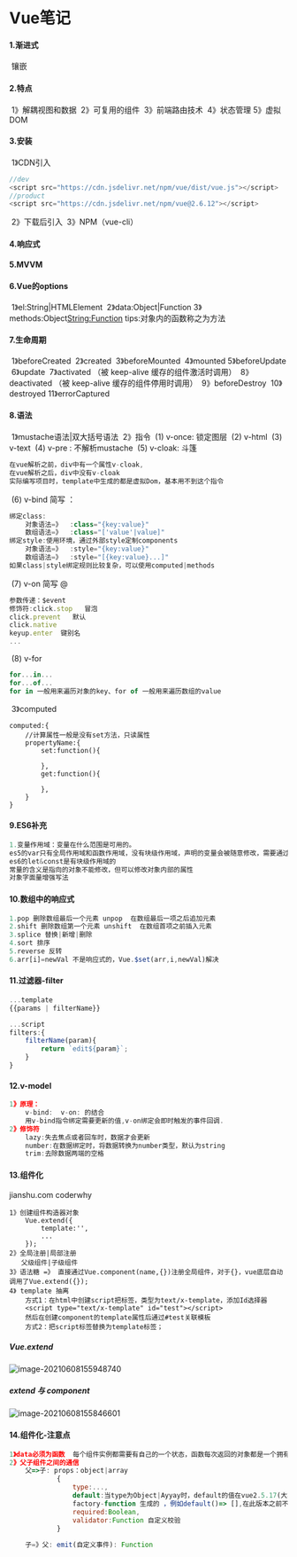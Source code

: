 # Vue笔记

#### 1.渐进式

​	镶嵌

#### 2.特点

​	1》解耦视图和数据
​	2》可复用的组件
​	3》前端路由技术
​	4》状态管理
​	5》虚拟DOM

#### 3.安装

​	1》CDN引入

```js
//dev
<script src="https://cdn.jsdelivr.net/npm/vue/dist/vue.js"></script>
//product
<script src="https://cdn.jsdelivr.net/npm/vue@2.6.12"></script>
```

​	2》下载后引入
​	3》NPM（vue-cli）

#### 4.响应式

#### 5.MVVM

#### 6.Vue的options

​	1》el:String|HTMLElement
​	2》data:Object|Function 
​	3》methods:Object<String:Function>
​	tips:对象内的函数称之为方法

#### 7.生命周期

​	1》beforeCreated
​	2》created
​	3》beforeMounted
​	4》mounted
​	5》beforeUpdate
​	6》update
​	7》activated  （被 keep-alive 缓存的组件激活时调用）
​	8》deactivated  （被 keep-alive 缓存的组件停用时调用）
​	9》beforeDestroy
​	10》destroyed
​	11》errorCaptured

#### 8.语法

​	1》mustache语法|双大括号语法
​	2》指令
​			(1) v-once: 锁定图层
​			(2) v-html
​			(3) v-text
​			(4) v-pre  : 不解析mustache
​			(5) v-cloak: 斗篷

```js
在vue解析之前，div中有一个属性v-cloak,
在vue解析之后，div中没有v-cloak
实际编写项目时，template中生成的都是虚拟Dom，基本用不到这个指令
```


​			(6) v-bind 简写 ：	

```js
绑定class:
	对象语法=》  :class="{key:value}"
	数组语法=》  :class="['value'|value]"
绑定style:使用环境，通过外部style定制components
	对象语法=》  :style="{key:value}"
	数组语法=》	:style="[{key:value}...]"
如果class|style绑定规则比较复杂，可以使用computed|methods
```

​			(7) v-on 简写 @

```js
参数传递：$event
修饰符:click.stop   冒泡
click.prevent   默认
click.native   
keyup.enter  键别名
...
```

​			(8) v-for 

```js
for...in... 
for...of... 
for in 一般用来遍历对象的key、for of 一般用来遍历数组的value
```



​	3》computed

```
computed:{
	//计算属性一般是没有set方法，只读属性
	propertyName:{
		set:function(){
		
		},
		get:function(){
		
		},
	}
}
```

#### 9.ES6补充

```js
1.变量作用域：变量在什么范围是可用的。
es5的var只有全局作用域和函数作用域，没有块级作用域，声明的变量会被随意修改，需要通过闭包解决（闭包产生了函数作用域）
es6的let&const是有块级作用域的
常量的含义是指向的对象不能修改，但可以修改对象内部的属性
对象字面量增强写法
```

#### 10.数组中的响应式

```js
1.pop 删除数组最后一个元素 unpop  在数组最后一项之后追加元素
2.shift 删除数组第一个元素 unshift  在数组首项之前插入元素
3.splice 替换|新增|删除
4.sort 排序
5.reverse 反转
6.arr[i]=newVal 不是响应式的，Vue.$set(arr,i,newVal)解决
```

#### 11.过滤器-filter

```js
...template
{{params | filterName}}

...script
filters:{
    filterName(param){
        return `edit${param}`;
    }
}
```

#### 12.v-model

```js
1》原理：
	v-bind:  v-on: 的结合
	用v-bind指令绑定需要更新的值,v-on绑定会即时触发的事件回调.
2》修饰符
	lazy:失去焦点或者回车时，数据才会更新
	number:在数据绑定时，将数据转换为number类型，默认为string
    trim:去除数据两端的空格
```

#### 13.组件化

jianshu.com  coderwhy

```
1》创建组件构造器对象
	Vue.extend({
		template:'',
		...
	});
2》全局注册|局部注册
   父级组件|子级组件
3》语法糖 =》 直接通过Vue.component(name,{})注册全局组件，对于{}，vue底层自动调用了Vue.extend({});	
4》 template 抽离
	方式1：在html中创建script把标签，类型为text/x-template，添加Id选择器
	<script type="text/x-template" id="test"></script>
	然后在创建component的template属性后通过#test关联模板
	方式2：把script标签替换为template标签；
```

##### Vue.extend

![image-20210608155948740](C:\Users\cmrsa\AppData\Roaming\Typora\typora-user-images\image-20210608155948740.png)

##### extend 与 component

![image-20210608155846601](C:\Users\cmrsa\AppData\Roaming\Typora\typora-user-images\image-20210608155846601.png)

#### 14.组件化-注意点

```js
1》data必须为函数  每个组件实例都需要有自己的一个状态，函数每次返回的对象都是一个拥有新的内存地址的对象，在组件复用时，相互之间不会产生影响。
2》父子组件之间的通信  
	父=>子: props：object|array
			{
                type:...,
                default:当type为Object|Ayyay时，default的值在vue2.5.17(大概)之后必须是通过
                factory-function 生成的 ，例如default()=> [],在此版本之前不受影响;
                required:Boolean,
                validator:Function 自定义校验
            }
    	
	子=》父: emit(自定义事件): Function
```



























